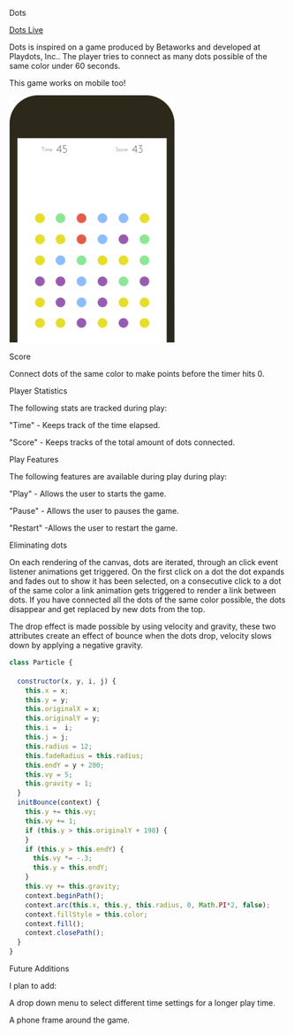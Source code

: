 Dots

[Dots Live][dots]

[dots]: https://victorguillen.github.io/Dots/

Dots is inspired on a game produced by Betaworks and developed at Playdots, Inc.. The player tries to connect as many dots possible of the same color under 60 seconds.

This game works on mobile too!

<img src="docs/images/dotsClassic.gif" width="300">

Score

Connect dots of the same color to make points before the timer hits 0.

Player Statistics

The following stats are tracked during play:

"Time" - Keeps track of the time elapsed.

"Score" - Keeps tracks of the total amount of dots connected.

Play Features

The following features are available during play during play:

"Play" - Allows the user to starts the game.

"Pause" - Allows the user to pauses the game.

"Restart" -Allows the user to restart the game.

Eliminating dots

On each rendering of the canvas, dots are iterated, through an click event listener animations get triggered. On the first click on a dot the dot expands and fades out to show it has been selected, on a consecutive click to a dot of the same color a link animation gets triggered to render a link between dots. If you have connected all the dots of the same color possible, the dots disappear and get replaced by new dots from the top.

The drop effect is made possible by using velocity and gravity, these two attributes create an effect of bounce when the dots drop, velocity slows down by applying a negative gravity.

```js
class Particle {

  constructor(x, y, i, j) {
    this.x = x;
    this.y = y;
    this.originalX = x;
    this.originalY = y;
    this.i =  i;
    this.j = j;
    this.radius = 12;
    this.fadeRadius = this.radius;
    this.endY = y + 200;
    this.vy = 5;
    this.gravity = 1;
  }
  initBounce(context) {
    this.y += this.vy;
    this.vy += 1;
    if (this.y > this.originalY + 198) {
    }
    if (this.y > this.endY) {
      this.vy *= -.3;
      this.y = this.endY;
    }
    this.vy += this.gravity;
    context.beginPath();
    context.arc(this.x, this.y, this.radius, 0, Math.PI*2, false);
    context.fillStyle = this.color;
    context.fill();
    context.closePath();
  }
}
```

Future Additions

I plan to add:

A drop down menu to select different time settings for a longer play time.

A phone frame around the game.
